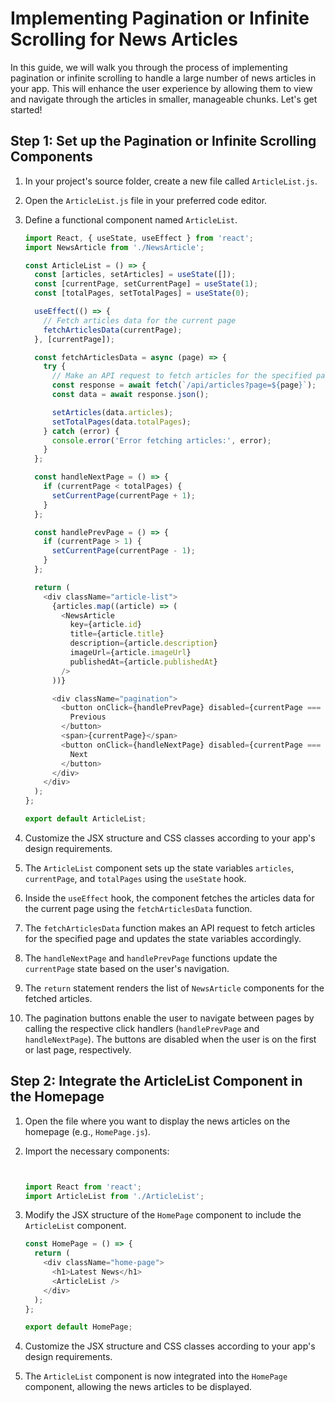 # Implementing Pagination or Infinite Scrolling for News Articles

In this guide, we will walk you through the process of implementing pagination or infinite scrolling to handle a large number of news articles in your app. This will enhance the user experience by allowing them to view and navigate through the articles in smaller, manageable chunks. Let's get started!

## Step 1: Set up the Pagination or Infinite Scrolling Components

1. In your project's source folder, create a new file called `ArticleList.js`.

2. Open the `ArticleList.js` file in your preferred code editor.

3. Define a functional component named `ArticleList`.

    ```javascript
    import React, { useState, useEffect } from 'react';
    import NewsArticle from './NewsArticle';
    
    const ArticleList = () => {
      const [articles, setArticles] = useState([]);
      const [currentPage, setCurrentPage] = useState(1);
      const [totalPages, setTotalPages] = useState(0);
    
      useEffect(() => {
        // Fetch articles data for the current page
        fetchArticlesData(currentPage);
      }, [currentPage]);
    
      const fetchArticlesData = async (page) => {
        try {
          // Make an API request to fetch articles for the specified page
          const response = await fetch(`/api/articles?page=${page}`);
          const data = await response.json();
    
          setArticles(data.articles);
          setTotalPages(data.totalPages);
        } catch (error) {
          console.error('Error fetching articles:', error);
        }
      };
    
      const handleNextPage = () => {
        if (currentPage < totalPages) {
          setCurrentPage(currentPage + 1);
        }
      };
    
      const handlePrevPage = () => {
        if (currentPage > 1) {
          setCurrentPage(currentPage - 1);
        }
      };
    
      return (
        <div className="article-list">
          {articles.map((article) => (
            <NewsArticle
              key={article.id}
              title={article.title}
              description={article.description}
              imageUrl={article.imageUrl}
              publishedAt={article.publishedAt}
            />
          ))}
    
          <div className="pagination">
            <button onClick={handlePrevPage} disabled={currentPage === 1}>
              Previous
            </button>
            <span>{currentPage}</span>
            <button onClick={handleNextPage} disabled={currentPage === totalPages}>
              Next
            </button>
          </div>
        </div>
      );
    };
    
    export default ArticleList;
    ```

4. Customize the JSX structure and CSS classes according to your app's design requirements.

5. The `ArticleList` component sets up the state variables `articles`, `currentPage`, and `totalPages` using the `useState` hook.

6. Inside the `useEffect` hook, the component fetches the articles data for the current page using the `fetchArticlesData` function.

7. The `fetchArticlesData` function makes an API request to fetch articles for the specified page and updates the state variables accordingly.

8. The `handleNextPage` and `handlePrevPage` functions update the `currentPage` state based on the user's navigation.

9. The `return` statement renders the list of `NewsArticle` components for the fetched articles.

10. The pagination buttons enable the user to navigate between pages by calling the respective click handlers (`handlePrevPage` and `handleNextPage`). The buttons are disabled when the user is on the first or last page, respectively.

## Step 2: Integrate the ArticleList Component in the Homepage

1. Open the file where you want to display the news articles on the homepage (e.g., `HomePage.js`).

2. Import the necessary components:

    ```javascript
    
    
    import React from 'react';
    import ArticleList from './ArticleList';
    ```

3. Modify the JSX structure of the `HomePage` component to include the `ArticleList` component.

    ```javascript
    const HomePage = () => {
      return (
        <div className="home-page">
          <h1>Latest News</h1>
          <ArticleList />
        </div>
      );
    };
    
    export default HomePage;
    ```

4. Customize the JSX structure and CSS classes according to your app's design requirements.

5. The `ArticleList` component is now integrated into the `HomePage` component, allowing the news articles to be displayed.
